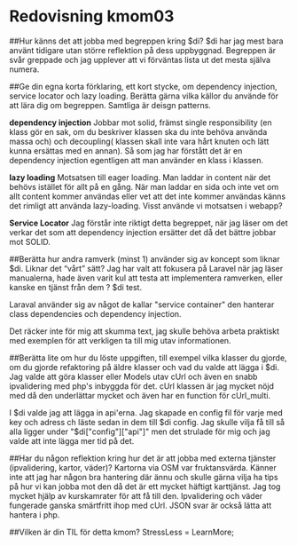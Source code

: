 ---
---
Redovisning kmom03
=========================


##Hur känns det att jobba med begreppen kring $di?
$di har jag mest bara använt tidigare utan större reflektion på dess uppbyggnad.
Begreppen är svår greppade och jag upplever att vi förväntas lista ut det mesta själva numera.


##Ge din egna korta förklaring, ett kort stycke, om dependency injection, service locator och lazy loading. Berätta gärna vilka källor du använde för att lära dig om begreppen.
Samtliga är deisgn patterns.

**dependency injection**
 Jobbar mot solid,  främst single responsibility (en klass gör en sak, om du beskriver klassen ska du inte behöva använda massa och) och decoupling( klassen skall inte vara hårt knuten och lätt kunna ersättas med en annan). Så som jag har förstått det är en dependency injection egentligen att man använder en klass i klassen.


**lazy loading**
Motsatsen till eager loading. Man laddar in content när det behövs istället för allt på en gång.
När man laddar en sida och inte vet om allt content kommer användas eller vet att det inte kommer
användas känns det rimligt att använda lazy-loading.
Visst använde vi motsatsen i webapp?

**Service Locator**
Jag förstår inte riktigt detta begreppet, när jag läser om det verkar det som att dependency injection ersätter det då det bättre jobbar mot SOLID.

##Berätta hur andra ramverk (minst 1) använder sig av koncept som liknar $di. Liknar det “vårt” sätt?
Jag har valt att fokusera på Laravel när jag läser manualerna, hade även varit kul att testa att implementera
ramverken, eller kanske en tjänst från dem ? $di test.

Laraval använder sig av något de kallar "service container" den hanterar class dependencies och dependency injection.

Det räcker inte för mig att skumma text, jag skulle behöva arbeta praktiskt med exemplen för att verkligen ta till mig utav informationen.

##Berätta lite om hur du löste uppgiften, till exempel vilka klasser du gjorde, om du gjorde refaktoring på äldre klasser och vad du valde att lägga i $di.
Jag valde att göra klasser eller Models utav cUrl och även en snabb ipvalidering med php's inbyggda för det.
cUrl klassen är jag mycket nöjd med då den underlättar mycket och även har en function för cUrl_multi.

I $di valde jag att lägga in api'erna. Jag skapade en config fil för varje med key och adress ch läste sedan in dem till $di config. Jag skulle vilja få till så alla ligger under "$di["config"]["api"]" men det strulade för mig och jag valde att inte lägga mer tid på det.


##Har du någon reflektion kring hur det är att jobba med externa tjänster (ipvalidering, kartor, väder)?
Kartorna via OSM var fruktansvärda. Känner inte att jag har någon bra hantering där ännu och skulle gärna vilja ha tips på hur vi kan jobba mot den då det är ett mycket häftigt karttjänst. Jag tog mycket hjälp av kurskamrater för att få till den.
Ipvalidering och väder fungerade ganska smärtfritt ihop med cUrl. JSON svar är också lätta att hantera i php.

##Vilken är din TIL för detta kmom?
StressLess = LearnMore;

